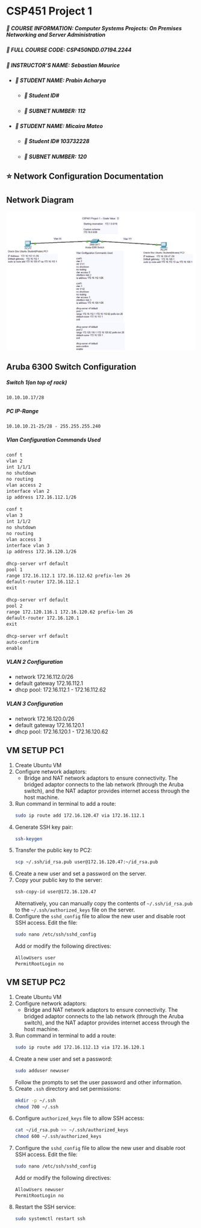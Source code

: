 # CSP451 Project 1

##### :blue_book: **COURSE INFORMATION:** Computer Systems Projects: On Premises Networking and Server Administration
##### :page_with_curl: **FULL COURSE CODE:** CSP450NDD.07194.2244 
##### :book: **INSTRUCTOR’S NAME:** Sebastian Maurice
- ##### :raising_hand: **STUDENT NAME:** Prabin Acharya
  - ##### :name_badge: Student ID# 
  - ##### :pushpin: **SUBNET NUMBER:** 112
- ##### :raising_hand: **STUDENT NAME:** Micaira Mateo
  - ##### :name_badge: Student ID# 103732228
  - ##### :pushpin: **SUBNET NUMBER:** 120


## :star: Network Configuration Documentation
## Network Diagram
![Network Diagram](https://github.com/103732228-myseneca/CSP450-Project/blob/main/Project1/images/Network%20Configuration.png)

## Aruba 6300 Switch Configuration
##### Switch 1(on top of rack)
```
10.10.10.17/28
```
##### PC IP-Range
```
10.10.10.21-25/28 - 255.255.255.240
```
##### Vlan Configuration Commands Used
```
conf t
vlan 2
int 1/1/1
no shutdown
no routing
vlan access 2
interface vlan 2
ip address 172.16.112.1/26

conf t
vlan 3 
int 1/1/2
no shutdown
no routing
vlan access 3
interface vlan 3
ip address 172.16.120.1/26

dhcp-server vrf default
pool 1
range 172.16.112.1 172.16.112.62 prefix-len 26
default-router 172.16.112.1
exit

dhcp-server vrf default
pool 2
range 172.120.116.1 172.16.120.62 prefix-len 26
default-router 172.16.120.1
exit

dhcp-server vrf default
auto-confirm
enable
```
##### VLAN 2 Configuration
- network 172.16.112.0/26
- default gateway 172.16.112.1
- dhcp pool: 172.16.112.1 - 172.16.112.62
##### VLAN 3 Configuration
- network 172.16.120.0/26
- default gateway 172.16.120.1
- dhcp pool: 172.16.120.1 - 172.16.120.62

## VM SETUP PC1

1. Create Ubuntu VM
2. Configure network adaptors:
   - Bridge and NAT network adaptors to ensure connectivity. The bridged adaptor connects to the lab network (through the Aruba switch), and the NAT adaptor provides internet access through the host machine.
3. Run command in terminal to add a route:
    ```bash
    sudo ip route add 172.16.120.47 via 172.16.112.1
    ```
4. Generate SSH key pair:
    ```bash
    ssh-keygen
    ```
5. Transfer the public key to PC2:
    ```bash
    scp ~/.ssh/id_rsa.pub user@172.16.120.47:~/id_rsa.pub
    ```
6. Create a new user and set a password on the server.
7. Copy your public key to the server:
    ```bash
    ssh-copy-id user@172.16.120.47
    ```
    Alternatively, you can manually copy the contents of `~/.ssh/id_rsa.pub` to the `~/.ssh/authorized_keys` file on the server.
8. Configure the `sshd_config` file to allow the new user and disable root SSH access. Edit the file:
    ```bash
    sudo nano /etc/ssh/sshd_config
    ```
    Add or modify the following directives:
    ```plaintext
    AllowUsers user
    PermitRootLogin no
    ```

## VM SETUP PC2

1. Create Ubuntu VM
2. Configure network adaptors:
   - Bridge and NAT network adaptors to ensure connectivity. The bridged adaptor connects to the lab network (through the Aruba switch), and the NAT adaptor provides internet access through the host machine.
3. Run command in terminal to add a route:
    ```bash
    sudo ip route add 172.16.112.13 via 172.16.120.1
    ```
4. Create a new user and set a password:
    ```bash
    sudo adduser newuser
    ```
    Follow the prompts to set the user password and other information.
5. Create `.ssh` directory and set permissions:
    ```bash
    mkdir -p ~/.ssh
    chmod 700 ~/.ssh
    ```
6. Configure `authorized_keys` file to allow SSH access:
    ```bash
    cat ~/id_rsa.pub >> ~/.ssh/authorized_keys
    chmod 600 ~/.ssh/authorized_keys
    ```
7. Configure the `sshd_config` file to allow the new user and disable root SSH access. Edit the file:
    ```bash
    sudo nano /etc/ssh/sshd_config
    ```
    Add or modify the following directives:
    ```plaintext
    AllowUsers newuser
    PermitRootLogin no
    ```
8. Restart the SSH service:
    ```bash
    sudo systemctl restart ssh
    ```
